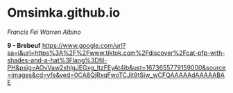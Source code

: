 # Omsimka.github.io
*Francis Fei Warren Albino*

**9 - Brebeuf**
https://www.google.com/url?sa=i&url=https%3A%2F%2Fwww.tiktok.com%2Fdiscover%2Fcat-pfp-with-shades-and-a-hat%3Flang%3Dfil-PH&psig=AOvVaw2xhlgJEGxg_ltzFEyAt4ib&ust=1673655779159000&source=images&cd=vfe&ved=0CA8QjRxqFwoTCJit9tSjw_wCFQAAAAAdAAAAABAE
